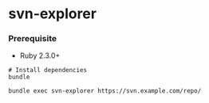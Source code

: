 svn-explorer
========

### Prerequisite
- Ruby 2.3.0+

```
# Install dependencies
bundle

bundle exec svn-explorer https://svn.example.com/repo/
```
